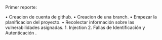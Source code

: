 Primer reporte:

• Creacion de cuenta de github.
• Creacion de una branch.
• Empezar la planificacion del proyecto.
• Recolectar información sobre las vulnerabilidades asignadas.
    1. Injection
    2. Fallas de Identificación y Autenticación .
